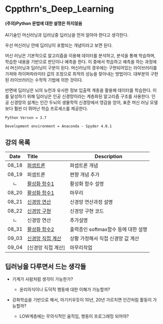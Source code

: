 # Cppthrn's_Deep_Learning
#### (주의)Python 문법에 대한 설명은 하지않음


AI기술인 머신러닝과 딥러닝중 딥러닝을 먼저 알아야 한다고 생각한다.

우선 머신러닝 안에 딥러닝이 포함되는 개념이라고 보면 된다.

머신 러닝은 기본적으로 알고리즘을 이용해 데이터를 분석하고, 분석을 통해 학습하며,
학습한 내용을 기반으로 판단이나 예측을 한다.
이 중에서 학습하고 예측을 하는 과정에서 머신러닝과 딥러닝이 구분이 된다.
머신러닝의 경우에는 구현되어있는 라이브러리를 가져와 하이퍼파라미터 값의 조정으로 최적의 성능을 찾아내는 방법이다.
대부분의 구현된 라이브러리는 수학적 기법에 의한 것이다.


반면에 딥러닝은 뇌의 뉴런과 유사한 정보 입출력 계층을 활용해 데이터를 학습한다.
이를 달성하기 위해 딥러닝은 인공 신경망이라는 계층화된 알고리즘 구조를 사용한다.
인공 신경망의 설계는 인간 두뇌의 생물학적 신경망에서 영감을 얻어,
표준 머신 러닝 모델보다 훨씬 더 뛰어난 학습 프로세스를 제공한다.

```
Python Verson = 3.7

Development environment = Anaconda - Spyder 4.0.1
```

## 강의 목록
|Date|Title|Description|
|:---:|:---|---|
|08_18|[퍼셉트론](./1_퍼셉트론)|퍼셉트론 개념|
|08_19|퍼셉트론|편향 개념 추가|
|ㄴ|[활성화 함수1](./2_활성화함수1)|활성화 함수 설명|
|08_20|[활성화 함수1](./2_활성화함수1)|마무리|
|08_21|[신경망 연산](https://github.com/cpprhtn/Cppthrn-s_Deep_Learning/tree/master/3_%EC%8B%A0%EA%B2%BD%EB%A7%9D%EC%97%B0%EC%82%B0)|신경망 연산과정 설명|
|08_22|[신경망 구현](./4_신경망구현)|신경망 구현 코드|
|ㄴ|신경망 연산|추가설명|
|08_31|[활성화 함수2](./2_활성화함수2)|출력층인 softmax함수 등에 대한 설명|
|09_03|[신경망 직접 계산](./5_신경망계산)|상황 가정해서 직접 신경망 값 계산|
|09_04|[신경망 직접 계산]|마무리작업|


## 딥러닝을 다루면서 드는 생각들
- 기계가 사람처럼 생각이 가능한가?
  - 윤리의식이나 도덕적 행동에 대한 이해가 가능할까?

- 강화학습을 기반으로 해서, 아기키우듯이 10년, 20년 가르치면 인간처럼 활동이 가능할까?
  - LOW계층에는 무의식적인 움직임, 행동이 프로그래밍 되어야?
